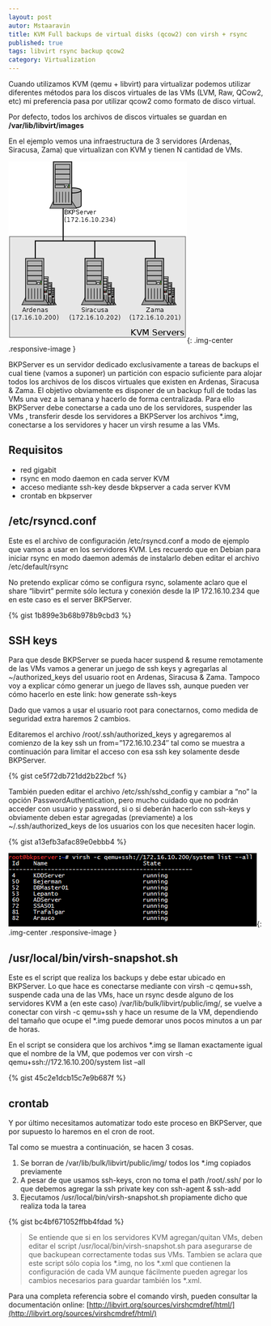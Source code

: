 ```yaml
---
layout: post
autor: Mstaaravin
title: KVM Full backups de virtual disks (qcow2) con virsh + rsync
published: true
tags: libvirt rsync backup qcow2
category: Virtualization
---
```


Cuando utilizamos KVM (qemu + libvirt) para virtualizar podemos utilizar diferentes métodos para los discos virtuales de las VMs (LVM, Raw, QCow2, etc) mi preferencia pasa por utilizar qcow2 como formato de disco virtual.

Por defecto, todos los archivos de discos virtuales se guardan en **/var/lib/libvirt/images**

En el ejemplo vemos una infraestructura de 3 servidores (Ardenas, Siracusa, Zama) que virtualizan con KVM y tienen N cantidad de VMs.

<!-- more -->

![](/public/img/bkpserver.png){: .img-center .responsive-image }

BKPServer es un servidor dedicado exclusivamente a tareas de backups el cual tiene (vamos a suponer) un partición con espacio suficiente para alojar todos los archivos de los discos virtuales que existen en Ardenas, Siracusa & Zama. El objetivo obviamente es disponer de un backup full de todas las VMs una vez a la semana y hacerlo de forma centralizada.
Para ello BKPServer debe conectarse a cada uno de los servidores, suspender las VMs , transferir desde los servidores a BKPServer los archivos *.img, conectarse a los servidores y hacer un virsh resume a las VMs.

## Requisitos

* red gigabit
* rsync en modo daemon en cada server KVM
* acceso mediante ssh-key desde bkpserver a cada server KVM
* crontab en bkpserver

## /etc/rsyncd.conf

Este es el archivo de configuración /etc/rsyncd.conf a modo de ejemplo que vamos a usar en los servidores KVM.
Les recuerdo que en Debian para iniciar rsync en modo daemon además de instalarlo deben editar el archivo /etc/default/rsync

No pretendo explicar cómo se configura rsync, solamente aclaro que el share “libvirt” permite sólo lectura y conexión desde la IP 172.16.10.234 que en este caso es el server BKPServer.

{% gist 1b899e3b68b978b9cbd3 %}

## SSH keys
Para que desde BKPServer se pueda hacer suspend & resume remotamente de las VMs vamos a generar un juego de ssh keys y agregarlas al ~/authorized_keys del usuario root en Ardenas, Siracusa & Zama.
Tampoco voy a explicar cómo generar un juego de llaves ssh, aunque pueden ver cómo hacerlo en este link: how generate ssh-keys

Dado que vamos a usar el usuario root para conectarnos, como medida de seguridad extra haremos 2 cambios.

Editaremos el archivo /root/.ssh/authorized_keys y agregaremos al comienzo de la key ssh un from=”172.16.10.234″ tal como se muestra a continuación para limitar el acceso con esa ssh key solamente desde BKPServer.

{% gist ce5f72db721dd2b22bcf %}

También pueden editar el archivo /etc/ssh/sshd_config y cambiar a “no” la opción PasswordAuthentication, pero mucho cuidado que no podrán acceder con usuario y password, si o si deberán hacerlo con ssh-keys y obviamente deben estar agregadas (previamente) a los ~/.ssh/authorized_keys de los usuarios con los que necesiten hacer login.

{% gist a13efb3afac89e0ebbb4 %}

![](/public/img/virsh_list.png){: .img-center .responsive-image }

## /usr/local/bin/virsh-snapshot.sh

Este es el script que realiza los backups y debe estar ubicado en BKPServer.
Lo que hace es conectarse mediante con virsh -c qemu+ssh, suspende cada una de las VMs, hace un rsync desde alguno de los servidores KVM a (en este caso) /var/lib/bulk/libvirt/public/img/, se vuelve a conectar con virsh -c qemu+ssh y hace un resume de la VM, dependiendo del tamaño que ocupe el *.img puede demorar unos pocos minutos a un par de horas.

En el script se considera que los archivos *.img se llaman exactamente igual que el nombre de la VM, que podemos ver con virsh -c qemu+ssh://172.16.10.200/system list –all

{% gist 45c2e1dcb15c7e9b687f %}

## crontab
Y por último necesitamos automatizar todo este proceso en BKPServer, que por supuesto lo haremos en el cron de root.

Tal como se muestra a continuación, se hacen 3 cosas.

1. Se borran de /var/lib/bulk/libvirt/public/img/ todos los *.img copiados previamente
2. A pesar de que usamos ssh-keys, cron no toma el path /root/.ssh/ por lo que debemos agregar la ssh private key con ssh-agent & ssh-add
3. Ejecutamos /usr/local/bin/virsh-snapshot.sh propiamente dicho que realiza toda la tarea

{% gist bc4bf671052ffbb4fdad %}

>Se entiende que si en los servidores KVM agregan/quitan VMs, deben editar el script /usr/local/bin/virsh-snapshot.sh para asegurarse de que backupean correctamente todas sus VMs.
>Tambien se aclara que este script sólo copia los *.img, no los *.xml que contienen la configuración de cada VM aunque fácilmente pueden agregar los cambios necesarios para guardar también los *.xml.

Para una completa referencia sobre el comando virsh, pueden consultar la documentación online: [http://libvirt.org/sources/virshcmdref/html/](http://libvirt.org/sources/virshcmdref/html/)


